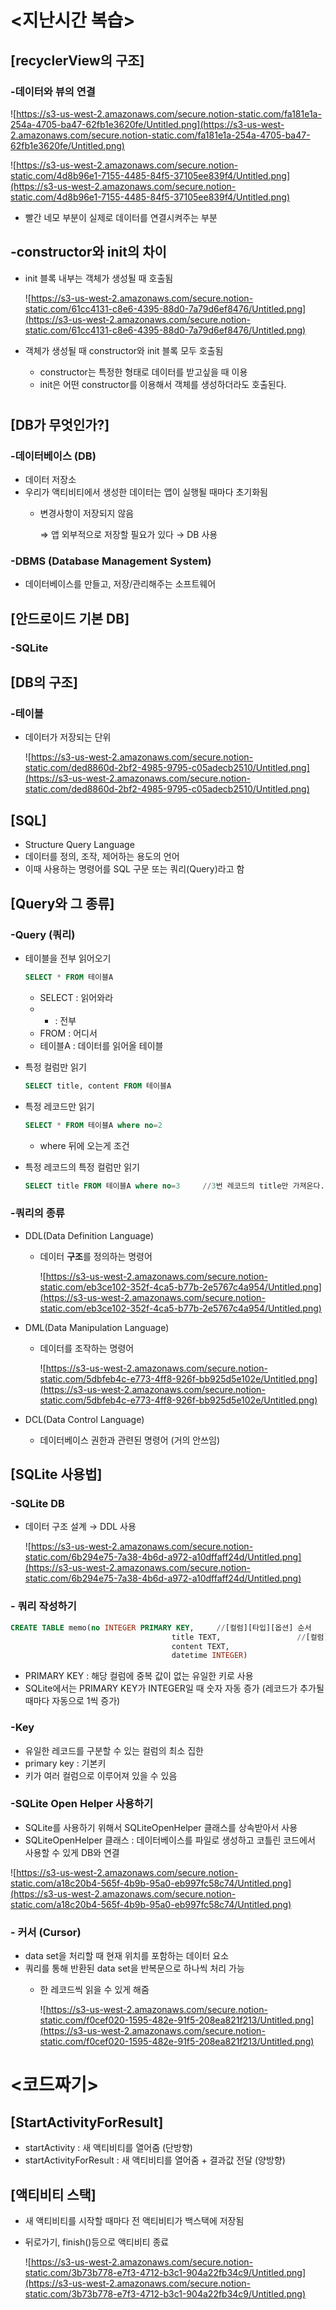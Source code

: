 # <지난시간 복습>


## [recyclerView의 구조]

### -데이터와 뷰의 연결

![https://s3-us-west-2.amazonaws.com/secure.notion-static.com/fa181e1a-254a-4705-ba47-62fb1e3620fe/Untitled.png](https://s3-us-west-2.amazonaws.com/secure.notion-static.com/fa181e1a-254a-4705-ba47-62fb1e3620fe/Untitled.png)

![https://s3-us-west-2.amazonaws.com/secure.notion-static.com/4d8b96e1-7155-4485-84f5-37105ee839f4/Untitled.png](https://s3-us-west-2.amazonaws.com/secure.notion-static.com/4d8b96e1-7155-4485-84f5-37105ee839f4/Untitled.png)

- 빨간 네모 부분이 실제로 데이터를 연결시켜주는 부분

## -constructor와 init의 차이

- init 블록 내부는 객체가 생성될 때 호출됨

    ![https://s3-us-west-2.amazonaws.com/secure.notion-static.com/61cc4131-c8e6-4395-88d0-7a79d6ef8476/Untitled.png](https://s3-us-west-2.amazonaws.com/secure.notion-static.com/61cc4131-c8e6-4395-88d0-7a79d6ef8476/Untitled.png)

- 객체가 생성될 때 constructor와 init 블록 모두 호출됨
    - constructor는 특정한 형태로 데이터를 받고싶을 때 이용
    - init은 어떤 constructor를 이용해서 객체를 생성하더라도 호출된다.

# <DataBase>

## [DB가 무엇인가?]

### -데이터베이스 (DB)

- 데이터 저장소
- 우리가 액티비티에서 생성한 데이터는 앱이 실행될 때마다 초기화됨
    - 변경사항이 저장되지 않음

        ⇒ 앱 외부적으로 저장할 필요가 있다 → DB 사용

### -DBMS (Database Management System)

- 데이터베이스를 만들고, 저장/관리해주는 소프트웨어

## [안드로이드 기본 DB]

### -SQLite

## [DB의 구조]

### -테이블

- 데이터가 저장되는 단위

    ![https://s3-us-west-2.amazonaws.com/secure.notion-static.com/ded8860d-2bf2-4985-9795-c05adecb2510/Untitled.png](https://s3-us-west-2.amazonaws.com/secure.notion-static.com/ded8860d-2bf2-4985-9795-c05adecb2510/Untitled.png)

## [SQL]

- Structure Query Language
- 데이터를 정의, 조작, 제어하는 용도의 언어
- 이때 사용하는 명령어를 SQL 구문 또는 쿼리(Query)라고 함

## [Query와 그 종류]

### -Query (쿼리)

	
- 테이블을 전부 읽어오기

    ```sql
    SELECT * FROM 테이블A
    ```

    - SELECT : 읽어와라
    - * : 전부
    - FROM : 어디서
    - 테이블A : 데이터를 읽어올 테이블
- 특정 컬럼만 읽기

    ```sql
    SELECT title, content FROM 테이블A
    ```

- 특정 레코드만 읽기

    ```sql
    SELECT * FROM 테이블A where no=2
    ```

    - where 뒤에 오는게 조건
- 특정 레코드의 특정 컬럼만 읽기

    ```sql
    SELECT title FROM 테이블A where no=3     //3번 레코드의 title만 가져온다.
    ```

### -쿼리의 종류

- DDL(Data Definition Language)
    - 데이터 **구조**를 정의하는 명령어

        ![https://s3-us-west-2.amazonaws.com/secure.notion-static.com/eb3ce102-352f-4ca5-b77b-2e5767c4a954/Untitled.png](https://s3-us-west-2.amazonaws.com/secure.notion-static.com/eb3ce102-352f-4ca5-b77b-2e5767c4a954/Untitled.png)

- DML(Data Manipulation Language)
    - 데이터를 조작하는 명령어

        ![https://s3-us-west-2.amazonaws.com/secure.notion-static.com/5dbfeb4c-e773-4ff8-926f-bb925d5e102e/Untitled.png](https://s3-us-west-2.amazonaws.com/secure.notion-static.com/5dbfeb4c-e773-4ff8-926f-bb925d5e102e/Untitled.png)

- DCL(Data Control Language)
    - 데이터베이스 권한과 관련된 명령어 (거의 안쓰임)

## [SQLite 사용법]

### -SQLite DB

- 데이터 구조 설계 → DDL 사용
	
    ![https://s3-us-west-2.amazonaws.com/secure.notion-static.com/6b294e75-7a38-4b6d-a972-a10dffaff24d/Untitled.png](https://s3-us-west-2.amazonaws.com/secure.notion-static.com/6b294e75-7a38-4b6d-a972-a10dffaff24d/Untitled.png)

### - 쿼리 작성하기

```sql
CREATE TABLE memo(no INTEGER PRIMARY KEY,     //[컬럼][타입][옵션] 순서
									title TEXT,                 //[컬럼][타입]만 있는 경우
									content TEXT, 
									datetime INTEGER)
```

- PRIMARY KEY : 해당 컬럼에 중복 값이 없는 유일한 키로 사용
- SQLite에서는 PRIMARY KEY가 INTEGER일 때 숫자 자동 증가 (레코드가 추가될 때마다 자동으로 1씩 증가)

### -Key

- 유일한 레코드를 구분할 수 있는 컬럼의 최소 집한
- primary key : 기본키
- 키가 여러 컬럼으로 이루어져 있을 수 있음

### -SQLite Open Helper 사용하기

- SQLite를 사용하기 위해서 SQLiteOpenHelper 클래스를 상속받아서 사용
- SQLiteOpenHelper 클래스 : 데이터베이스를 파일로 생성하고 코틀린 코드에서 사용할 수 있게 DB와 연결

![https://s3-us-west-2.amazonaws.com/secure.notion-static.com/a18c20b4-565f-4b9b-95a0-eb997fc58c74/Untitled.png](https://s3-us-west-2.amazonaws.com/secure.notion-static.com/a18c20b4-565f-4b9b-95a0-eb997fc58c74/Untitled.png)

### - 커서 (Cursor)

- data set을 처리할 때 현재 위치를 포함하는 데이터 요소
- 쿼리를 통해 반환된 data set을 반복문으로 하나씩 처리 가능
    - 한 레코드씩 읽을 수 있게 해줌

        ![https://s3-us-west-2.amazonaws.com/secure.notion-static.com/f0cef020-1595-482e-91f5-208ea821f213/Untitled.png](https://s3-us-west-2.amazonaws.com/secure.notion-static.com/f0cef020-1595-482e-91f5-208ea821f213/Untitled.png)

# <코드짜기>

## [StartActivityForResult]

- startActivity : 새 액티비티를 열어줌 (단방향)
- startActivityForResult : 새 액티비티를 열어줌 + 결과값 전달 (양방향)

## [액티비티 스택]

- 새 액티비티를 시작할 때마다 전 액티비티가 백스택에 저장됨
- 뒤로가기, finish()등으로 액티비티 종료

    ![https://s3-us-west-2.amazonaws.com/secure.notion-static.com/3b73b778-e7f3-4712-b3c1-904a22fb34c9/Untitled.png](https://s3-us-west-2.amazonaws.com/secure.notion-static.com/3b73b778-e7f3-4712-b3c1-904a22fb34c9/Untitled.png)
